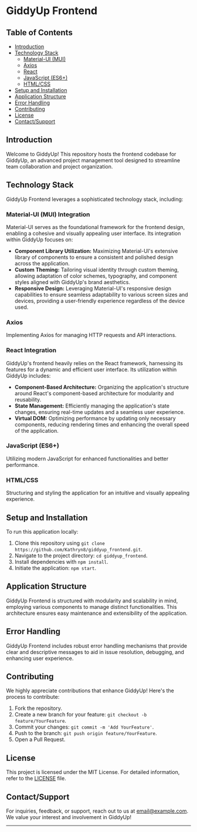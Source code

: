 # GiddyUp Frontend

## Table of Contents
- [Introduction](#introduction)
- [Technology Stack](#technology-stack)
  - [Material-UI (MUI)](#material-ui-mui)
  - [Axios](#axios)
  - [React](#react)
  - [JavaScript (ES6+)](#javascript-es6)
  - [HTML/CSS](#htmlcss)
- [Setup and Installation](#setup-and-installation)
- [Application Structure](#application-structure)
- [Error Handling](#error-handling)
- [Contributing](#contributing)
- [License](#license)
- [Contact/Support](#contactsupport)

## Introduction

Welcome to GiddyUp! This repository hosts the frontend codebase for GiddyUp, an advanced project management tool designed to streamline team collaboration and project organization.

## Technology Stack

GiddyUp Frontend leverages a sophisticated technology stack, including:

### Material-UI (MUI) Integration

Material-UI serves as the foundational framework for the frontend design, enabling a cohesive and visually appealing user interface. Its integration within GiddyUp focuses on:

- **Component Library Utilization:** Maximizing Material-UI's extensive library of components to ensure a consistent and polished design across the application.
- **Custom Theming:** Tailoring visual identity through custom theming, allowing adaptation of color schemes, typography, and component styles aligned with GiddyUp's brand aesthetics.
- **Responsive Design:** Leveraging Material-UI's responsive design capabilities to ensure seamless adaptability to various screen sizes and devices, providing a user-friendly experience regardless of the device used.

### Axios

Implementing Axios for managing HTTP requests and API interactions.

### React Integration

GiddyUp's frontend heavily relies on the React framework, harnessing its features for a dynamic and efficient user interface. Its utilization within GiddyUp includes:

- **Component-Based Architecture:** Organizing the application's structure around React's component-based architecture for modularity and reusability.
- **State Management:** Efficiently managing the application's state changes, ensuring real-time updates and a seamless user experience.
- **Virtual DOM:** Optimizing performance by updating only necessary components, reducing rendering times and enhancing the overall speed of the application.

### JavaScript (ES6+)

Utilizing modern JavaScript for enhanced functionalities and better performance.

### HTML/CSS

Structuring and styling the application for an intuitive and visually appealing experience.

## Setup and Installation

To run this application locally:

1. Clone this repository using `git clone https://github.com/Kathryn8/giddyup_frontend.git`.
2. Navigate to the project directory: `cd giddyup_frontend`.
3. Install dependencies with `npm install`.
4. Initiate the application: `npm start`.

## Application Structure

GiddyUp Frontend is structured with modularity and scalability in mind, employing various components to manage distinct functionalities. This architecture ensures easy maintenance and extensibility of the application.

## Error Handling

GiddyUp Frontend includes robust error handling mechanisms that provide clear and descriptive messages to aid in issue resolution, debugging, and enhancing user experience.

## Contributing

We highly appreciate contributions that enhance GiddyUp! Here's the process to contribute:

1. Fork the repository.
2. Create a new branch for your feature: `git checkout -b feature/YourFeature`.
3. Commit your changes: `git commit -m 'Add YourFeature'`.
4. Push to the branch: `git push origin feature/YourFeature`.
5. Open a Pull Request.

## License

This project is licensed under the MIT License. For detailed information, refer to the [LICENSE](LICENSE) file.

## Contact/Support

For inquiries, feedback, or support, reach out to us at [email@example.com](mailto:email@example.com). We value your interest and involvement in GiddyUp!

---
